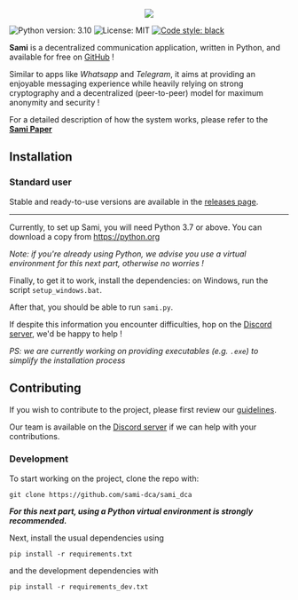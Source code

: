 <p align="center">
    <img src="https://gravatar.com/avatar/3c7bb98e5004a55cd6d0c990bfb6d0c9?s=512" />
</p>

![Python version: 3.10](https://img.shields.io/badge/python-3.10-brightgreen?style=for-the-badge)
![License: MIT](https://img.shields.io/github/license/sami-dca/sami_dca?style=for-the-badge)
[![Code style: black](https://img.shields.io/badge/code%20style-black-000000.svg?style=for-the-badge)](https://github.com/psf/black)

**Sami** is a decentralized communication application, written in Python,
and available for free on [GitHub](https://github.com/sami-dca/sami_dca) !

Similar to apps like *Whatsapp* and *Telegram*, it aims at providing an enjoyable
messaging experience while heavily relying on strong cryptography and a 
decentralized (peer-to-peer) model for maximum anonymity and security !

For a detailed description of how the system works,
please refer to the **[Sami Paper](./PAPER.md)**

## Installation

### Standard user

Stable and ready-to-use versions are available in the 
[releases page](https://github.com/sami-dca/sami_dca/releases).

<hr />

Currently, to set up Sami, you will need Python 3.7 or above.
You can download a copy from https://python.org

*Note: if you're already using Python, we advise you use a virtual environment 
for this next part, otherwise no worries !*

Finally, to get it to work, install the dependencies: on Windows, 
run the script ``setup_windows.bat``.

After that, you should be able to run `sami.py`.

If despite this information you encounter difficulties, hop on the [Discord
server](https://discord.gg/Hcc6YTkpYV), we'd be happy to help !

*PS: we are currently working on providing executables (e.g. `.exe`) to 
simplify the installation process*

## Contributing

If you wish to contribute to the project, please first review our 
[guidelines](https://github.com/sami-dca/sami_dca/blob/master/CONTRIBUTING.md).

Our team is available on the [Discord server](https://discord.gg/Hcc6YTkpYV)
if we can help with your contributions.

### Development

To start working on the project, clone the repo with:

    git clone https://github.com/sami-dca/sami_dca

***For this next part, using a Python virtual environment is strongly recommended.***

Next, install the usual dependencies using

    pip install -r requirements.txt

and the development dependencies with

    pip install -r requirements_dev.txt
